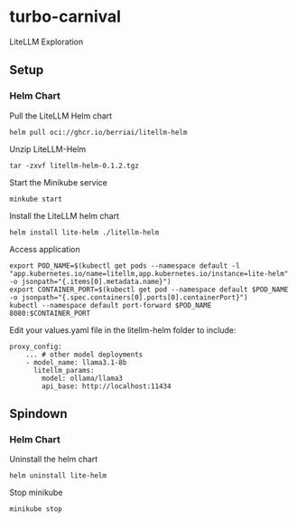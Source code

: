 # turbo-carnival
LiteLLM Exploration

## Setup

### Helm Chart
Pull the LiteLLM Helm chart
```
helm pull oci://ghcr.io/berriai/litellm-helm
```

Unzip LiteLLM-Helm
```
tar -zxvf litellm-helm-0.1.2.tgz
```

Start the Minikube service
```
minkube start 
```

Install the LiteLLM helm chart
```
helm install lite-helm ./litellm-helm
```

Access application
```
export POD_NAME=$(kubectl get pods --namespace default -l "app.kubernetes.io/name=litellm,app.kubernetes.io/instance=lite-helm" -o jsonpath="{.items[0].metadata.name}")
export CONTAINER_PORT=$(kubectl get pod --namespace default $POD_NAME -o jsonpath="{.spec.containers[0].ports[0].containerPort}")
kubectl --namespace default port-forward $POD_NAME 8080:$CONTAINER_PORT
```

Edit your values.yaml file in the litellm-helm folder to include:
```
proxy_config:
    ... # other model deployments
    - model_name: llama3.1-8b
      litellm_params:
        model: ollama/llama3
        api_base: http://localhost:11434
```

## Spindown

### Helm Chart
Uninstall the helm chart
```
helm uninstall lite-helm
```

Stop minikube
```
minikube stop
```